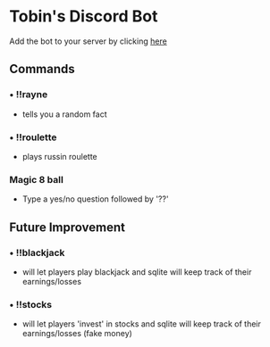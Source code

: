 # Tobin's Discord Bot
Add the bot to your server by clicking [here]()
## Commands
### • !!rayne
- tells you a random fact
### • !!roulette
- plays russin roulette
### Magic 8 ball
- Type a yes/no question followed by '??'

## Future Improvement
### • !!blackjack
- will let players play blackjack and sqlite will keep track of their earnings/losses
### • !!stocks
- will let players 'invest' in stocks and sqlite will keep track of their earnings/losses (fake money)
